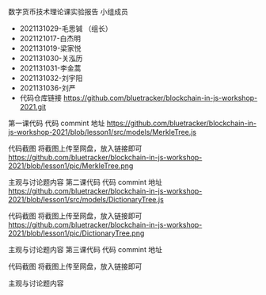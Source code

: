 数字货币技术理论课实验报告
小组成员
- 2021131029-毛思铖 （组长）
- 2021121017-白杰明
- 2021131019-梁家悦
- 2021131030-关泓历
- 2021131031-李金蒿
- 2021131032-刘宇阳
- 2021131036-刘严
- 代码仓库链接
https://github.com/bluetracker/blockchain-in-js-workshop-2021.git

第一课代码
代码 commint 地址
https://github.com/bluetracker/blockchain-in-js-workshop-2021/blob/lesson1/src/models/MerkleTree.js

代码截图
将截图上传至网盘，放入链接即可
https://github.com/bluetracker/blockchain-in-js-workshop-2021/blob/lesson1/pic/MerkleTree.png


主观与讨论题内容
第二课代码
代码 commint 地址
https://github.com/bluetracker/blockchain-in-js-workshop-2021/blob/lesson1/src/models/DictionaryTree.js

代码截图
将截图上传至网盘，放入链接即可
https://github.com/bluetracker/blockchain-in-js-workshop-2021/blob/lesson1/pic/DictionaryTree.png


主观与讨论题内容
第三课代码
代码 commint 地址


代码截图
将截图上传至网盘，放入链接即可



主观与讨论题内容

